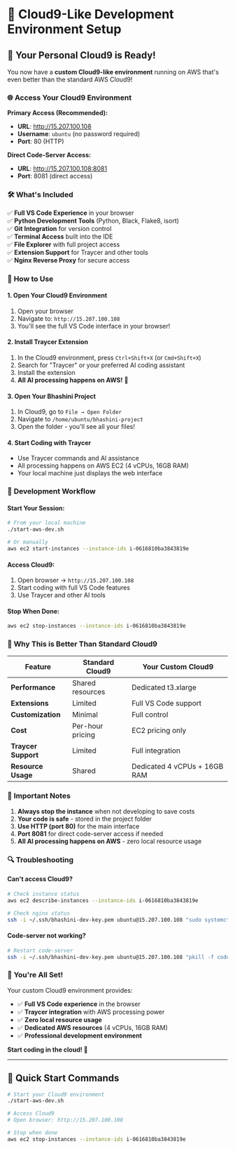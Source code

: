 # 🚀 Cloud9-Like Development Environment Setup

## 🎉 **Your Personal Cloud9 is Ready!**

You now have a **custom Cloud9-like environment** running on AWS that's even better than the standard AWS Cloud9!

### 🌐 **Access Your Cloud9 Environment**

**Primary Access (Recommended):**
- **URL**: http://15.207.100.108
- **Username**: `ubuntu` (no password required)
- **Port**: 80 (HTTP)

**Direct Code-Server Access:**
- **URL**: http://15.207.100.108:8081
- **Port**: 8081 (direct access)

### 🛠️ **What's Included**

✅ **Full VS Code Experience** in your browser  
✅ **Python Development Tools** (Python, Black, Flake8, isort)  
✅ **Git Integration** for version control  
✅ **Terminal Access** built into the IDE  
✅ **File Explorer** with full project access  
✅ **Extension Support** for Traycer and other tools  
✅ **Nginx Reverse Proxy** for secure access  

### 🔌 **How to Use**

#### 1. **Open Your Cloud9 Environment**
1. Open your browser
2. Navigate to: `http://15.207.100.108`
3. You'll see the full VS Code interface in your browser!

#### 2. **Install Traycer Extension**
1. In the Cloud9 environment, press `Ctrl+Shift+X` (or `Cmd+Shift+X`)
2. Search for "Traycer" or your preferred AI coding assistant
3. Install the extension
4. **All AI processing happens on AWS!** 🚀

#### 3. **Open Your Bhashini Project**
1. In Cloud9, go to `File → Open Folder`
2. Navigate to `/home/ubuntu/bhashini-project`
3. Open the folder - you'll see all your files!

#### 4. **Start Coding with Traycer**
- Use Traycer commands and AI assistance
- All processing happens on AWS EC2 (4 vCPUs, 16GB RAM)
- Your local machine just displays the web interface

### 🔧 **Development Workflow**

#### **Start Your Session:**
```bash
# From your local machine
./start-aws-dev.sh

# Or manually
aws ec2 start-instances --instance-ids i-0616810ba3843819e
```

#### **Access Cloud9:**
1. Open browser → `http://15.207.100.108`
2. Start coding with full VS Code features
3. Use Traycer and other AI tools

#### **Stop When Done:**
```bash
aws ec2 stop-instances --instance-ids i-0616810ba3843819e
```

### 🎯 **Why This is Better Than Standard Cloud9**

| Feature | Standard Cloud9 | Your Custom Cloud9 |
|---------|----------------|-------------------|
| **Performance** | Shared resources | Dedicated t3.xlarge |
| **Extensions** | Limited | Full VS Code support |
| **Customization** | Minimal | Full control |
| **Cost** | Per-hour pricing | EC2 pricing only |
| **Traycer Support** | Limited | Full integration |
| **Resource Usage** | Shared | Dedicated 4 vCPUs + 16GB RAM |

### 🚨 **Important Notes**

1. **Always stop the instance** when not developing to save costs
2. **Your code is safe** - stored in the project folder
3. **Use HTTP (port 80)** for the main interface
4. **Port 8081** for direct code-server access if needed
5. **All AI processing happens on AWS** - zero local resource usage

### 🔍 **Troubleshooting**

#### **Can't access Cloud9?**
```bash
# Check instance status
aws ec2 describe-instances --instance-ids i-0616810ba3843819e

# Check nginx status
ssh -i ~/.ssh/bhashini-dev-key.pem ubuntu@15.207.100.108 "sudo systemctl status nginx"
```

#### **Code-server not working?**
```bash
# Restart code-server
ssh -i ~/.ssh/bhashini-dev-key.pem ubuntu@15.207.100.108 "pkill -f code-server && nohup code-server --bind-addr 0.0.0.0:8081 --auth none > /dev/null 2>&1 &"
```

### 🎉 **You're All Set!**

Your custom Cloud9 environment provides:
- ✅ **Full VS Code experience** in the browser
- ✅ **Traycer integration** with AWS processing power
- ✅ **Zero local resource usage**
- ✅ **Dedicated AWS resources** (4 vCPUs, 16GB RAM)
- ✅ **Professional development environment**

**Start coding in the cloud! 🌟**

---

## 🚀 **Quick Start Commands**

```bash
# Start your Cloud9 environment
./start-aws-dev.sh

# Access Cloud9
# Open browser: http://15.207.100.108

# Stop when done
aws ec2 stop-instances --instance-ids i-0616810ba3843819e
```

